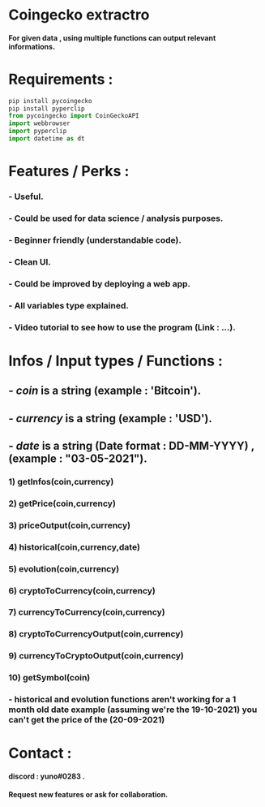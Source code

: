 # Coingecko extractro

#### For given **data** , using multiple functions can output relevant informations. 

# Requirements : 

```python
pip install pycoingecko
pip install pyperclip
from pycoingecko import CoinGeckoAPI
import webbrowser
import pyperclip
import datetime as dt
```
# Features / Perks :

### -  Useful.
### -  Could be used for data science / analysis purposes.
### -  Beginner friendly (understandable code).
### -  Clean UI.
### -  Could be improved by deploying a web app.
### -  All variables type explained.
### -  Video tutorial to see how to use the program (Link : ...).

# Infos / Input types / Functions : 

## -  ***coin*** is a string (example : 'Bitcoin').
## -  ***currency*** is a string (example : 'USD').
## -  ***date*** is a string (Date format : DD-MM-YYYY) , (example : "03-05-2021").


###  **1) getInfos(coin,currency)**        
### **2) getPrice(coin,currency)**        
###  **3) priceOutput(coin,currency)**     
###  **4) historical(coin,currency,date)** 
###  **5) evolution(coin,currency)**       
###  **6) cryptoToCurrency(coin,currency)**  
###  **7) currencyToCurrency(coin,currency)**
###  **8) cryptoToCurrencyOutput(coin,currency)**
###  **9) currencyToCryptoOutput(coin,currency)**
###  **10) getSymbol(coin)**  

### -  **historical** and **evolution** functions **aren't working** for a **1 month old** date example (assuming we're the **19-10-2021**) you can't get the price of the (**20-09-2021**)

# Contact : 

#### discord : **yuno#0283** .
#### Request new features or ask for collaboration.
